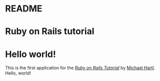 # README

# Ruby on Rails tutorial
# Hello world!

This is the first application for the [*Ruby on Rails Tutorial*](https://www.railstutorial.org/)
by [Michael Hartl](https://www.michaelhartl.com/). Hello, world!
